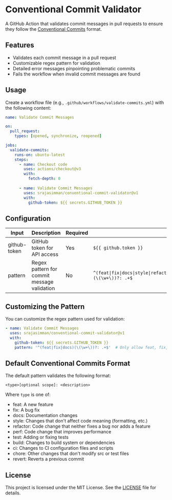 # Conventional Commit Validator

A GitHub Action that validates commit messages in pull requests to ensure they follow the [Conventional Commits](https://www.conventionalcommits.org/) format.

## Features

- Validates each commit message in a pull request
- Customizable regex pattern for validation
- Detailed error messages pinpointing problematic commits
- Fails the workflow when invalid commit messages are found

## Usage

Create a workflow file (e.g., `.github/workflows/validate-commits.yml`) with the following content:

```yaml
name: Validate Commit Messages

on:
  pull_request:
    types: [opened, synchronize, reopened]

jobs:
  validate-commits:
    runs-on: ubuntu-latest
    steps:
      - name: Checkout code
        uses: actions/checkout@v3
        with:
          fetch-depth: 0
          
      - name: Validate Commit Messages
        uses: srajasimman/conventional-commit-validator@v1
        with:
          github-token: ${{ secrets.GITHUB_TOKEN }}
```

## Configuration

| Input | Description | Required | Default |
|-------|-------------|----------|---------|
| github-token | GitHub token for API access | Yes | `${{ github.token }}` |
| pattern | Regex pattern for commit message validation | No | `^(feat\|fix\|docs\|style\|refactor\|perf\|test\|build\|ci\|chore\|revert)(\(\w+\))?: .+$` |

## Customizing the Pattern

You can customize the regex pattern used for validation:

```yaml
- name: Validate Commit Messages
  uses: srajasimman/conventional-commit-validator@v1
  with:
    github-token: ${{ secrets.GITHUB_TOKEN }}
    pattern: '^(feat|fix|docs)(\(\w+\))?: .+$'  # Only allow feat, fix, docs types
```

## Default Conventional Commits Format

The default pattern validates the following format:
```
<type>[optional scope]: <description>
```

Where `type` is one of:
- feat: A new feature
- fix: A bug fix
- docs: Documentation changes
- style: Changes that don't affect code meaning (formatting, etc.)
- refactor: Code change that neither fixes a bug nor adds a feature
- perf: Code change that improves performance
- test: Adding or fixing tests
- build: Changes to build system or dependencies
- ci: Changes to CI configuration files and scripts
- chore: Other changes that don't modify src or test files
- revert: Reverts a previous commit

## License

This project is licensed under the MIT License. See the [LICENSE](./LICENSE) file for details.
